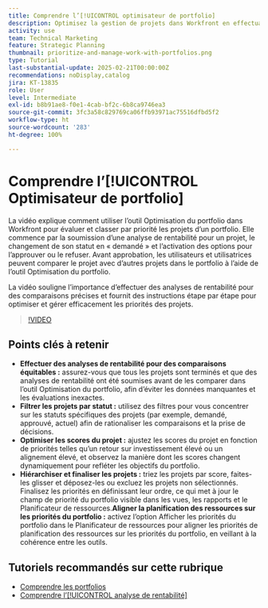 ```yaml
---
title: Comprendre l’[!UICONTROL optimisateur de portfolio]
description: Optimisez la gestion de projets dans Workfront en effectuant des analyses de rentabilité pour des comparaisons équitables, en filtrant les projets par statut, en ajustant les scores de manière dynamique, en hiérarchisant les projets de manière efficace et en alignant la planification des ressources sur les objectifs du portfolio.
activity: use
team: Technical Marketing
feature: Strategic Planning
thumbnail: prioritize-and-manage-work-with-portfolios.png
type: Tutorial
last-substantial-update: 2025-02-21T00:00:00Z
recommendations: noDisplay,catalog
jira: KT-13835
role: User
level: Intermediate
exl-id: b8b91ae8-f0e1-4cab-bf2c-6b8ca9746ea3
source-git-commit: 3fc3a58c829769ca06ffb93971ac75516dfbd5f2
workflow-type: ht
source-wordcount: '283'
ht-degree: 100%

---
```


# Comprendre l’[!UICONTROL Optimisateur de portfolio]

La vidéo explique comment utiliser l’outil Optimisation du portfolio dans Workfront pour évaluer et classer par priorité les projets d’un portfolio. Elle commence par la soumission d’une analyse de rentabilité pour un projet, le changement de son statut en « demandé » et l’activation des options pour l’approuver ou le refuser. Avant approbation, les utilisateurs et utilisatrices peuvent comparer le projet avec d’autres projets dans le portfolio à l’aide de l’outil Optimisation du portfolio.

La vidéo souligne l’importance d’effectuer des analyses de rentabilité pour des comparaisons précises et fournit des instructions étape par étape pour optimiser et gérer efficacement les priorités des projets.

>[!VIDEO](https://video.tv.adobe.com/v/3446275/?quality=12&learn=on&enablevpops)

## Points clés à retenir

* **Effectuer des analyses de rentabilité pour des comparaisons équitables :** assurez-vous que tous les projets sont terminés et que des analyses de rentabilité ont été soumises avant de les comparer dans l’outil Optimisation du portfolio, afin d’éviter les données manquantes et les évaluations inexactes.
* **Filtrer les projets par statut :** utilisez des filtres pour vous concentrer sur les statuts spécifiques des projets (par exemple, demandé, approuvé, actuel) afin de rationaliser les comparaisons et la prise de décisions.
* **Optimiser les scores du projet :** ajustez les scores du projet en fonction de priorités telles qu’un retour sur investissement élevé ou un alignement élevé, et observez la manière dont les scores changent dynamiquement pour refléter les objectifs du portfolio.
* **Hiérarchiser et finaliser les projets :** triez les projets par score, faites-les glisser et déposez-les ou excluez les projets non sélectionnés. Finalisez les priorités en définissant leur ordre, ce qui met à jour le champ de priorité du portfolio visible dans les vues, les rapports et le Planificateur de ressources.**Aligner la planification des ressources sur les priorités du portfolio :** activez l’option Afficher les priorités du portfolio dans le Planificateur de ressources pour aligner les priorités de planification des ressources sur les priorités du portfolio, en veillant à la cohérence entre les outils.


## Tutoriels recommandés sur cette rubrique

* [Comprendre les portfolios](/help/portfolios-and-programs/overview-of-adobe-workfront-portfolios.md)
* [Comprendre l’[!UICONTROL analyse de rentabilité]](/help/portfolios-and-programs/introduction-to-the-business-case.md)
